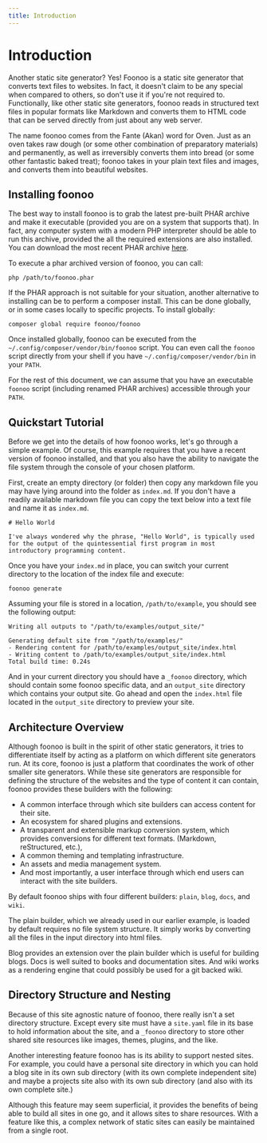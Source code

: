 ```yaml
---
title: Introduction
---
```

# Introduction
Another static site generator? Yes! Foonoo is a static site generator that converts text files to websites. In fact, it doesn't claim to be any special when compared to others, so don't use it if you're not required to. Functionally, like other static site generators, foonoo reads in structured text files in popular formats like Markdown and converts them to HTML code that can be served directly from just about any web server. 

The name foonoo comes from the Fante (Akan) word for Oven. Just as an oven takes raw dough (or some other combination of preparatory materials) and permanently, as well as irreversibly converts them into bread (or some other fantastic baked treat); foonoo takes in your plain text files and images, and converts them into beautiful websites.

## Installing foonoo
The best way to install foonoo is to grab the latest pre-built PHAR archive and make it executable (provided you are on a system that supports that). In fact, any computer system with a modern PHP interpreter should be able to run this archive, provided the all the required extensions are also installed. You can download the most recent PHAR archive [here](https://github.com/foonoo/foonoo/releases).

To execute a phar archived version of foonoo, you can call:

	php /path/to/foonoo.phar

If the PHAR approach is not suitable for your situation, another alternative to installing can be to perform a composer install. This can be done globally, or in some cases locally to specific projects. To install globally:

	composer global require foonoo/foonoo

Once installed globally, foonoo can be executed from the `~/.config/composer/vendor/bin/foonoo` script. You can even call the `foonoo` script directly from your shell if you have `~/.config/composer/vendor/bin` in your `PATH`.

For the rest of this document, we can assume that you have an executable `foonoo` script (including renamed PHAR archives) accessible through your `PATH`.


## Quickstart Tutorial
Before we get into the details of how foonoo works, let's go through a simple example. Of course, this example requires that you have a recent version of foonoo installed, and that you also have the ability to navigate the file system through the console of your chosen platform. 

First, create an empty directory (or folder) then copy any markdown file you may have lying around into the folder as `index.md`. If you don't have a readily available markdown file you can copy the text below into a text file and name it as `index.md`.

````
# Hello World

I've always wondered why the phrase, "Hello World", is typically used for the output of the quintessential first program in most introductory programming content. 
````  

Once you have your `index.md` in place, you can switch your current directory to the location of the index file and execute:

	foonoo generate

Assuming your file is stored in a location, `/path/to/example`, you should see the following output:

	Writing all outputs to "/path/to/examples/output_site/"
	
	Generating default site from "/path/to/examples/"
	- Rendering content for /path/to/examples/output_site/index.html 
	- Writing content to /path/to/examples/output_site/index.html 
	Total build time: 0.24s

And in your current directory you should have a `_foonoo` directory, which should contain some foonoo specific data, and an `output_site` directory which contains your output site. Go ahead and open the `index.html` file located in the `output_site` directory to preview your site.

## Architecture Overview

Although foonoo is built in the spirit of other static generators, it tries to differentiate itself by acting as a platform on which different site generators run. At its core, foonoo is just a platform that coordinates the work of other smaller site generators. While these site generators are responsible for defining the structure of the websites and the type of content it can contain, foonoo provides these builders with the following:

   - A common interface through which site builders can access content for their site. 
   - An ecosystem for shared plugins and extensions.
   - A transparent and extensible markup conversion system, which provides conversions for different text formats. (Markdown, reStructured, etc.), 
   - A common theming and templating infrastructure. 
   - An assets and media management system. 
   - And most importantly, a user interface through which end users can interact with the site builders. 

By default foonoo ships with four different builders: `plain`, `blog`, `docs`, and `wiki`.

The plain builder, which we already used in our earlier example, is loaded by default requires no file system structure. It simply works by converting all the files in the input directory into html files.

Blog provides an extension over the plain builder which is useful for building blogs. Docs is well suited to books and documentation sites. And wiki works as a rendering engine that could possibly be used for a git backed wiki.

## Directory Structure and Nesting
Because of this site agnostic nature of foonoo, there really isn't a set directory structure. Except every site must have a `site.yaml` file in its base to hold information about the site, and a `_foonoo` directory to store other shared site resources like images, themes, plugins, and the like.

Another interesting feature foonoo has is its ability to support nested sites. For example, you could have a personal site directory in which you can hold a blog site in its own sub directory (with its own complete independent site) and maybe a projects site also with its own sub directory (and also with its own complete site.)

Although this feature may seem superficial, it provides the benefits of being able to build all sites in one go, and it allows sites to share resources. With a feature like this, a complex network of static sites can easily be maintained from a single root.